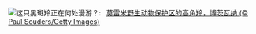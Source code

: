 ![](https://www.bing.com/th?id=OHR.OrangeImpala_ZH-CN3417660107_UHD.jpg&w=1000)这只黑斑羚正在何处漫游？:&nbsp;&ensp;[莫雷米野生动物保护区的高角羚，博茨瓦纳 (© Paul Souders/Getty Images)](https://www.bing.com/th?id=OHR.OrangeImpala_ZH-CN3417660107_UHD.jpg)
<br><br/>
